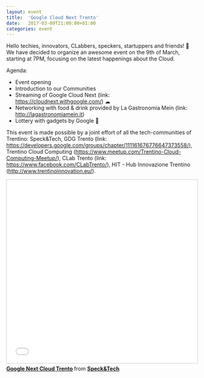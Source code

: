 ```yaml
---
layout: event
title:  'Google Cloud Next Trento'
date:   2017-03-09T21:00:00+01:00
categories: event
---
```


Hello techies, innovators, CLabbers, speckers, startuppers and friends! 🙂
We have decided to organize an awesome event on the 9th of March, starting at 7PM, focusing on the latest happenings about the Cloud.

Agenda:
- Event opening
- Introduction to our Communities
- Streaming of Google Cloud Next (link: https://cloudnext.withgoogle.com/) ☁
- Networking with food & drink provided by La Gastronomia Mein (link: http://lagastronomiamein.it)
- Lottery with gadgets by Google 🎁

This event is made possible by a joint effort of all the tech-communities of Trentino: Speck&Tech, GDG Trento (link: https://developers.google.com/groups/chapter/111161676776647373558/), Trentino Cloud Computing (https://www.meetup.com/Trentino-Cloud-Computing-Meetup/), CLab Trento (link: https://www.facebook.com/CLabTrento/), HIT - Hub Innovazione Trentino (http://www.trentinoinnovation.eu/).

<iframe src="//www.slideshare.net/slideshow/embed_code/key/3wxymBNcdjabwV" width="595" height="485" frameborder="0" marginwidth="0" marginheight="0" scrolling="no" style="border:1px solid #CCC; border-width:1px; margin-bottom:5px; max-width: 100%;" allowfullscreen> </iframe> <div style="margin-bottom:5px"> <strong> <a href="//www.slideshare.net/speckandtech/google-next-cloud-trento" title="Google Next Cloud Trento" target="_blank">Google Next Cloud Trento</a> </strong> from <strong><a target="_blank" href="//www.facebook.com/speckandtech/">Speck&amp;Tech</a></strong> </div>
